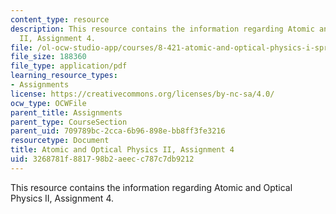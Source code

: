 ```yaml
---
content_type: resource
description: This resource contains the information regarding Atomic and Optical Physics
  II, Assignment 4.
file: /ol-ocw-studio-app/courses/8-421-atomic-and-optical-physics-i-spring-2014/3268781f881798b2aeecc787c7db9212_MIT8_421S14_homeWork4.pdf
file_size: 188360
file_type: application/pdf
learning_resource_types:
- Assignments
license: https://creativecommons.org/licenses/by-nc-sa/4.0/
ocw_type: OCWFile
parent_title: Assignments
parent_type: CourseSection
parent_uid: 709789bc-2cca-6b96-898e-bb8ff3fe3216
resourcetype: Document
title: Atomic and Optical Physics II, Assignment 4
uid: 3268781f-8817-98b2-aeec-c787c7db9212
---
```

This resource contains the information regarding Atomic and Optical Physics II, Assignment 4.